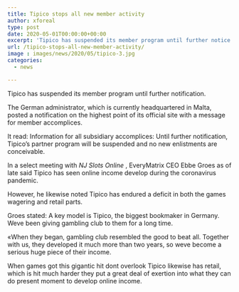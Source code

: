 ```yaml
---
title: Tipico stops all new member activity
author: xforeal 
type: post
date: 2020-05-01T00:00:00+00:00
excerpt: 'Tipico has suspended its member program until further notice '
url: /tipico-stops-all-new-member-activity/
image : images/news/2020/05/tipico-3.jpg
categories:
  - news

---
```

Tipico has suspended its member program until further notification. 

The German administrator, which is currently headquartered in Malta, posted a notification on the highest point of its official site with a message for member accomplices. 

It read: Information for all subsidiary accomplices: Until further notification, Tipico&#8217;s partner program will be suspended and no new enlistments are conceivable. 

In a select meeting with _NJ Slots Online_ , EveryMatrix CEO Ebbe Groes as of late said Tipico has seen online income develop during the coronavirus pandemic. 

However, he likewise noted Tipico has endured a deficit in both the games wagering and retail parts. 

Groes stated: A key model is Tipico, the biggest bookmaker in Germany. Weve been giving gambling club to them for a long time. 

&#171;When they began, gambling club resembled the good to beat all. Together with us, they developed it much more than two years, so weve become a serious huge piece of their income. 

When games got this gigantic hit dont overlook Tipico likewise has retail, which is hit much harder they put a great deal of exertion into what they can do present moment to develop online income.